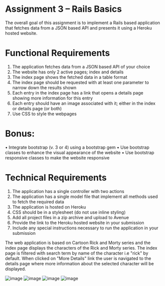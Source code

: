 # Assignment 3 – Rails Basics

The overall goal of this assignment is to implement a Rails based application that fetches data from a JSON based API and presents it using a Heroku hosted website.

# Functional Requirements
1. The application fetches data from a JSON based API of your choice
2. The website has only 2 active pages; index and details
3. The index page shows the fetched data in a table format
4. The index page should be requested with at least one parameter to narrow down the results shown
5. Each entry in the index page has a link that opens a details page showing more information for this entry
6. Each entry should have an image associated with it; either in the index or details page (or both)
7. Use CSS to style the webpages
   
# Bonus:
• Integrate bootstrap (v. 3 or 4) using a bootstrap gem
• Use bootstrap classes to enhance the visual appearance of the website
• Use bootstrap responsive classes to make the website responsive

# Technical Requirements
1. The application has a single controller with two actions
2. The application has a single model file that implement all methods used to fetch the required data
3. The application is hosted on Heroku
4. CSS should be in a stylesheet (do not use inline styling)
5. Add all project files in a zip archive and upload to Avenue
6. Provide the link to the Heroku hosted website in your submission
7. Include any special instructions necessary to run the application in your submission

The web application is based on Cartoon Rick and Morty series and the index page displays the characters of the Rick and Morty series. The index page is filtered with search term by name of the character i.e "rick" by default. When clicked on "More  Details" link the user is navigated to the details page where more information about the selected character will be displayed.

![image](https://github.com/Sumanth-Mahabaleshwar-Bhat/RubyOnRails_Winter2022_Assignment3/assets/120843537/b1fe9921-2deb-4fe1-943b-00046b01b1be)
![image](https://github.com/Sumanth-Mahabaleshwar-Bhat/RubyOnRails_Winter2022_Assignment3/assets/120843537/655a644b-c76e-4de8-a3fa-80c7a69d5826)
![image](https://github.com/Sumanth-Mahabaleshwar-Bhat/RubyOnRails_Winter2022_Assignment3/assets/120843537/ee61604b-6099-4e74-9229-0863a865e555)
![image](https://github.com/Sumanth-Mahabaleshwar-Bhat/RubyOnRails_Winter2022_Assignment3/assets/120843537/6d357485-2676-44a6-9695-395d0d1c84d8)




